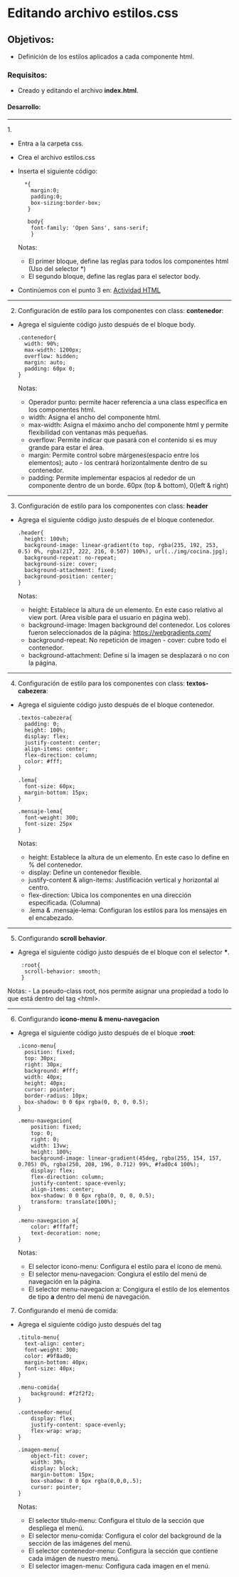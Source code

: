 # Editando archivo estilos.css

## Objetivos: 
  - Definición de los estilos aplicados a cada componente html.
  
### Requisitos:
  - Creado y editando el archivo <b>index.html</b>.
  
#### Desarrollo:

<hr>
1. 

- Entra a la carpeta css.
- Crea el archivo estilos.css
- Inserta el siguiente código: 
    
        *{
          margin:0;
          padding:0;
          box-sizing:border-box;
         }
         
         body{
          font-family: 'Open Sans', sans-serif;
          }                    
    
   Notas:
    - El primer bloque, define las reglas para todos los componentes html (Uso del selector *)
    - El segundo bloque, define las reglas para el selector body.
    
- Continúemos con el punto 3 en: [Actividad HTML](../Actividad-HTML)  
<hr>

2. Configuración de estilo para los componentes con class: <b>contenedor</b>:

  - Agrega el siguiente código justo después de el bloque body.
  
        .contenedor{
          width: 90%;
          max-width: 1200px;
          overflow: hidden;
          margin: auto;
          padding: 60px 0;
        }
       
    Notas:    
      - Operador punto:  permite hacer referencia a una class específica en los componentes html.
      - width: Asigna el ancho del componente html.
      - max-width: Asigna el máximo ancho del componente html y permite flexibilidad con ventanas más pequeñas.
      - overflow: Permite indicar que pasará con el contenido si es muy grande para estar el área.
      - margin: Permite control sobre márgenes(espacio entre los elementos); auto - los centrará horizontalmente dentro de su contenedor.
      - padding: Permite implementar espacios al rededor de un componente dentro de un borde. 60px (top & bottom), 0(left & right)
<hr>

3. Configuración de estilo para los componentes con class: <b>header</b>
  
  - Agrega el siguiente código justo después de el bloque contenedor.
  
        .header{
          height: 100vh;
          background-image: linear-gradient(to top, rgba(235, 192, 253, 0.5) 0%, rgba(217, 222, 216, 0.507) 100%), url(../img/cocina.jpg);
          background-repeat: no-repeat;
          background-size: cover;
          background-attachment: fixed;
          background-position: center;
        }
        

    Notas:      
    - height: Establece la altura de un elemento. En este caso relativo al view port. (Area visible para el usuario en página web).
    - background-image: Imagen background del contenedor. Los colores fueron seleccionados de la página: https://webgradients.com/
    - background-repeat: No repetición de imagen - cover: cubre todo el contenedor.
    - background-attachment: Define si la imagen se desplazará o no con la página.
<hr>

4. Configuración de estilo para los componentes con class: <b>textos-cabezera</b>:

  - Agrega el siguiente código justo después de el bloque contenedor.
  
        .textos-cabezera{
          padding: 0;
          height: 100%;
          display: flex;
          justify-content: center;
          align-items: center;
          flex-direction: column;
          color: #fff;
        }
        
        .lema{
          font-size: 60px;
          margin-bottom: 15px;
        }

        .mensaje-lema{
          font-weight: 300;
          font-size: 25px
        }
        
    Notas:
      - height: Establece la altura de un elemento. En este caso lo define en % del contenedor.
      - display: Define un contenedor flexible.
      - justify-content & align-items: Justificación vertical y horizontal al centro.
      - flex-direction: Ubica los componentes en una dirección especificada. (Columna)
      - .lema & .mensaje-lema: Configuran los estilos para los mensajes en el encabezado.
<hr>

5. Configurando <b>scroll behavior</b>.

  - Agrega el siguiente código justo después de el bloque con el selector <b>*</b>.
  
         :root{
          scroll-behavior: smooth;
         }
         
  Notas:
    - La pseudo-class root, nos permite asignar una propiedad a todo lo que está dentro del tag \<html>.
<hr>    
    
6. Configurando <b>icono-menu & menu-navegacion</b>

  - Agrega el siguiente código justo después de el bloque <b>:root</b>:
  
        .icono-menu{
          position: fixed;
          top: 30px;
          right: 30px;
          background: #fff;
          width: 40px;
          height: 40px;
          cursor: pointer;
          border-radius: 10px;
          box-shadow: 0 0 6px rgba(0, 0, 0, 0.5);
        }

        .menu-navegacion{    
            position: fixed;
            top: 0;
            right: 0;
            width: 13vw;
            height: 100%;
            background-image: linear-gradient(45deg, rgba(255, 154, 157, 0.705) 0%, rgba(250, 208, 196, 0.712) 99%, #fad0c4 100%);
            display: flex;
            flex-direction: column;
            justify-content: space-evenly;
            align-items: center;
            box-shadow: 0 0 6px rgba(0, 0, 0, 0.5);
            transform: translate(100%);
        }

        .menu-navegacion a{
            color: #fffaff;
            text-decoration: none;
        }
        
    Notas:
      - El selector icono-menu: Configura el estilo para el ícono de menú.
      - El selector menu-navegacion: Congiura el estilo del menú de navegación en la página.
      - El selector menu-navegacion a: Congigura el estilo de los elementos de tipo <b>a</b> dentro del menú de navegación.
      
7. Configurando el menú de comida:

  - Agrega el siguiente código justo después del tag <b><menu-navegacion a></b>
  
        .titulo-menu{
          text-align: center;
          font-weight: 300;
          color: #9f8ad0;
          margin-bottom: 40px;
          font-size: 40px;
        }

        .menu-comida{
            background: #f2f2f2;
        }

        .contenedor-menu{
            display: flex;
            justify-content: space-evenly; 
            flex-wrap: wrap;   
        }

        .imagen-menu{
            object-fit: cover;
            width: 30%;
            display: block;
            margin-bottom: 15px;
            box-shadow: 0 0 6px rgba(0,0,0,.5);
            cursor: pointer;
        }

    Notas: 
      - El selector titulo-menu: Configura el título de la sección que despliega el menú.
      - El selector menu-comida: Configura el color del background de la sección de las imágenes del menú.
      - El selector contenedor-menu: Configura la sección que contiene cada imágen de nuestro menú.
      - El selector imagen-menu: Configura cada imagen en el menú.

 
